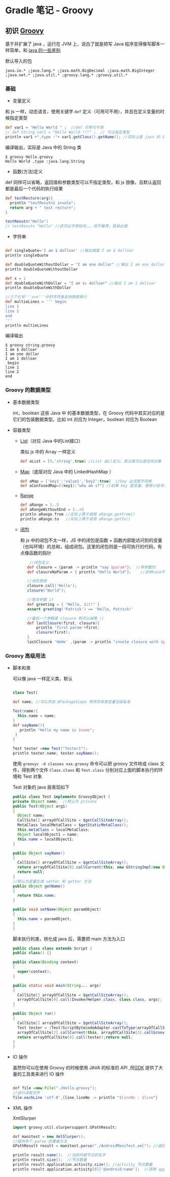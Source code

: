 # Gradle 笔记 - Groovy

## 初识 [Groovy](http://www.groovy-lang.org/differences.html)

基于并扩展了 java ，运行在 JVM 上，说白了就是把写 Java 程序变得像写脚本一样简单，和 [java 的一些差别](http://www.groovy-lang.org/differences.html)

默认导入的包

```
java.io.* ;java.lang.* ;java.math.BigDecimal ;java.math.BigInteger ;java.net.* ;java.util.* ;groovy.lang.* ;groovy.util.*
```

### 基础

- 变量定义

和 js 一样，动态语言，使用关键字 `def` 定义（可用可不用），并且在定义变量的时候指定类型

```groovy
def var1 = "Hello World " ;  //def 可用可不用
// def String var1 = "Hello World !!!" ;  // 可以指定类型
println var1 +",type :"+ var1.getClass().getName(); //实际上是 java 的 String 类
```

编译输出，实际是 Java 中的 String 类

```
$ groovy Hello.groovy
Hello World ,type :java.lang.String
```

- 函数(方法)定义

def 同样可以省略，返回值和参数类型可以不指定类型，和 js 很像，且默认返回都是最后一个代码的执行结果

```groovy
def testResturn(arg){
  println "testResutn1 invole";
  return arg + " test resturn";
}

testResutn("Hello")
// testResutn "Hello" //还可以不带括号。。。但不推荐，容易出错
```

- 字符串

```groovy

def singleQuote='I am $ dolloar' //输出就是 I am $ dolloar
println singleQuote

def doubleQuoteWithoutDollar = "I am one dollar" //输出 I am one dollar
println doubleQuoteWithoutDollar

def x = 1
def doubleQuoteWithDollar = "I am $x dolloar" //输出 I am 1 dolloar
println doubleQuoteWithDollar

//三个引号'''xxx'''中的字符串支持随意换行
def multieLines = ''' begin
line 1
line 2
end
'''
println multieLines
```

编译输出

```
$ groovy string.groovy
I am $ dolloar
I am one dollar
I am 1 dolloar
 begin
line 1
line 2
end
```

### Groovy 的数据类型

- 基本数据类型

  int，boolean 这些 Java 中 的基本数据类型，在 Groovy 代码中其实对应的是它们的包装数据类型。比如 int 对应为 Integer，boolean 对应为 Boolean

- 容器类型

  - [List](http://www.groovy-lang.org/groovy-dev-kit.html#Collections-Lists)（对应 Java 中的List接口）

    类似 js 中的 Array 一样定义

    ```groovy
    def aList = [5,'string',true] //List 由[]定义，其元素可以是任何对象
    ```

  - [Map](http://www.groovy-lang.org/groovy-dev-kit.html#Collections-Maps)（底层对应 Java 中的 LinkedHashMap ）

    ```groovy
    def aMap = ['key1':'value1','key2':true]  //key 必须是字符串
    def aConfusedMap=[(key1):"who am i?"] //如果 key 是变量，使用小括号或者双引号加$的形式
    ```

  - [Range](http://www.groovy-lang.org/groovy-dev-kit.html#Collections-Ranges)

    ```groovy
    def aRange = 1..5
    def aRangeWithoutEnd = 1..<5
    println aRange.from //实际上等于调用 aRange.getFrom()
    println aRange.to   //实际上等于调用 aRange.getTo()
    ```

  - [闭包](http://www.groovy-lang.org/closures.html)

    和 js 中的闭包不太一样，JS 中的闭包是函数 + 函数内部能访问到的变量（也叫环境）的总和，组成闭包。这里的闭包则是一段可执行的代码，有点像函数的指针

    ```groovy
        //闭包定义
       def closure = {param -> println "say $param"};  //带参数的
       def closureNoParam = { println "Hello World"};    //这种case不需要->符号

       //闭包使用
       closure.call('Hello');
       closure("World");

       //隐含参数 it
       def greeting = { "Hello, $it!" }
       assert greeting('Patrick') == 'Hello, Patrick!'

       //最后一个参数是 closure 和可以省略 ()
       def lastClosure(first, closure){
           println 'first param'+first;
           closure(first);
       }
       lastClosure 'HeHe' ,{param -> println "invole closure with $param";}
    ```

### Groovy 高级用法

- 脚本和类

  可以像 java 一样定义类，默认

  ```groovy

  class Test{

  def name; //可以添加 @PackageScope 修饰符来使变量包级私有

  Test(name){
    this.name = name;
  }
  def sayName(){
     println "Hello my name is $name";
   }
  }

  Test tester =new Test("Tester1");
  println tester.name; tester.sayName();
  ```

  使用 `groovyc -d classes xxx.groovy` 命令可以把 groovy 文件转成 class 文件，得到两个文件 `Class.class` 和 `Test.class` 分别对应上面的脚本执行的环境和 Test 对象

  Test 对象的 java 层表现如下

  ```java
  public class Test implements GroovyObject {
  private Object name;  //默认为 private
  public Test(Object arg1)
  {
    Object name;
    CallSite[] arrayOfCallSite = $getCallSiteArray();
    MetaClass localMetaClass = $getStaticMetaClass();
    this.metaClass = localMetaClass;
    Object localObject1 = name;
    this.name = localObject1;
  }

  public Object sayName()
  {
    CallSite[] arrayOfCallSite = $getCallSiteArray();
    return arrayOfCallSite[0].callCurrent(this, new GStringImpl(new Object[] { this.name }, new String[] { "Hello my name is ", "" }));
    return null;
  }
  //默认为变量生成 setter 和 getter 方法
  public Object getName()
  {
    return this.name;
  }

  public void setName(Object paramObject)
  {
    this.name = paramObject;
  }
  }
  ```

  脚本执行的类，转化成 java 后，需要把 main 方法为入口

  ```java
  public class class extends Script {
  public class() {}

  public class(Binding context)
  {
    super(context);
  }

  public static void main(String... args)
  {
    CallSite[] arrayOfCallSite = $getCallSiteArray();
    arrayOfCallSite[0].call(InvokerHelper.class, class.class, args);
  }

  public Object run()
  {
    CallSite[] arrayOfCallSite = $getCallSiteArray();
    Test tester = (Test)ScriptBytecodeAdapter.castToType(arrayOfCallSite[1].callConstructor(Test.class, "Tester1"), Test.class);
    arrayOfCallSite[2].callCurrent(this, arrayOfCallSite[3].callGroovyObjectGetProperty(tester));
    return arrayOfCallSite[4].call(tester);return null;
  }
  }
  ```

- IO 操作

  虽然你可以在使用 Groovy 的时候使用 JAVA 的标准的 API ,但[GDK](http://www.groovy-lang.org/groovy-dev-kit.html) 提供了大量的工具类来进行 IO 操作

  ```groovy

  def file =new File("./Hello.groovy");
  //逐行读取文件
  file.eachLine 'utf-8',{line,lineNo -> println "$lineNo : $line"}
  ```

- XML 操作

  XmlSlurper

  ```groovy
  import groovy.util.slurpersupport.GPathResult;

  def manitest = new XmlSlurper();
  //提供多个 parse 的重载方法
  GPathResult result = manitest.parse("./AndroidManifest.xml"); //返回 GPathResult对象

  println result.name();  //当前的根节点的名字
  println result.size();  //节点数量
  println result.application.activity.size(); //activity 节点数量
  println result.application.activity[0]['@android:name'];  //获取 application 节点下的第一个 activity 的名字
  ```
